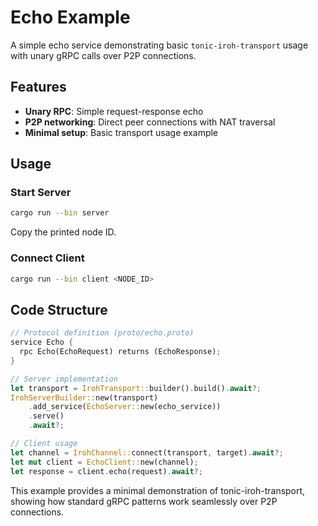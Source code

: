# Echo Example

A simple echo service demonstrating basic `tonic-iroh-transport` usage with unary gRPC calls over P2P connections.

## Features

- **Unary RPC**: Simple request-response echo
- **P2P networking**: Direct peer connections with NAT traversal
- **Minimal setup**: Basic transport usage example

## Usage

### Start Server

```bash
cargo run --bin server
```

Copy the printed node ID.

### Connect Client

```bash
cargo run --bin client <NODE_ID>
```

## Code Structure

```rust
// Protocol definition (proto/echo.proto)
service Echo {
  rpc Echo(EchoRequest) returns (EchoResponse);
}

// Server implementation
let transport = IrohTransport::builder().build().await?;
IrohServerBuilder::new(transport)
    .add_service(EchoServer::new(echo_service))
    .serve()
    .await?;

// Client usage
let channel = IrohChannel::connect(transport, target).await?;
let mut client = EchoClient::new(channel);
let response = client.echo(request).await?;
```

This example provides a minimal demonstration of tonic-iroh-transport, showing how standard gRPC patterns work seamlessly over P2P connections.